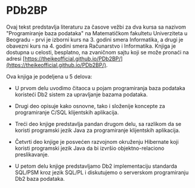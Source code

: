# PDb2BP

Ovaj tekst predstavlja literaturu za časove vežbi za dva kursa sa nazivom "Programiranje baza podataka" 
na Matematičkom fakultetu Univerziteta u Beogradu - prvi je izborni kurs na 3. godini smera Informatika, 
a drugi je obavezni kurs na 4. godini smera Računarstvo i Informatika. Knjiga je dostupna u celosti, 
besplatno, na zvaničnom sajtu koji se može pronaći na adresi [https://theikeofficial.github.io/PDb2BP/](https://theikeofficial.github.io/PDb2BP/).

Ova knjiga je podeljena u 5 delova:

- U prvom delu uvodimo čitaoca u pojam programiranja baza podataka koristeći Db2 sistem za upravljanje bazama podataka. 

- Drugi deo opisuje kako osnovne, tako i složenije koncepte za programiranje C/SQL klijentskih aplikacija.

- Treći deo knjige predstavlja pandan drugom delu, sa razlikom da se koristi programski jezik Java za programiranje klijentskih aplikacija.

- Četvrti deo knjige je posvećen razvojnom okruženju Hibernate koji koristi programski jezik Java da bi izvršio objektno-relaciono preslikavanje.

- U petom delu knjige predstavljamo Db2 implementaciju standarda SQL/PSM kroz jezik SQL/PL i diskutujemo o serverskom programiranju Db2 baza podataka.
